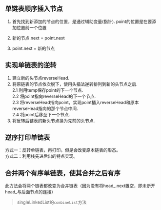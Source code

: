 ## 单链表顺序插入节点
1. 首先找到新添加的节点的位置，是通过辅助变量(指针).  point的位置是在要添加位置前一个位置

2. 新的节点.next = point.next
 
3. point.next = 新的节点


## 实现单链表的逆转

1. 建立新的头节点reverseHead. 
2. 将原链表的节点依次脱下，使用头插法逆转排列到新的头节点之后.  
2.1 利用temp保存point的下一个节点.  
2.2 将point指向reverseHead的下一个节点.  
2.3 将reverseHead指向point，实现point插入reverseHead和原本reverseHead指向的那个节点中间.  
2.4 将point后移至下一个节点.
3. 将反转后链表的新头节点换为先前的头节点.


## 逆序打印单链表
方式一：反转单链表，再打印。但是会改变原本链表的形态。  
方式二：利用栈先进后出的特点实现。

## 合并两个有序单链表，使其合并之后有序
此方法会将两个链表都改变为合并链表（因为没有将head_.next置空，即未断开head_与后面节点的连接）  
> singleLinkedList的`combineList`方法